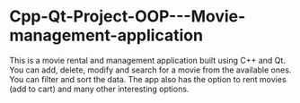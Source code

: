 # Cpp-Qt-Project-OOP---Movie-management-application
This is a movie rental and management application built using C++ and Qt. You can add, delete, modify and search for a movie from the available ones. You can filter and sort the data. The app also has the option to rent movies (add to cart) and many other interesting options.
